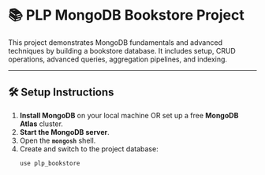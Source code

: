# 📚 PLP MongoDB Bookstore Project

This project demonstrates MongoDB fundamentals and advanced techniques by building a bookstore database. It includes setup, CRUD operations, advanced queries, aggregation pipelines, and indexing.

---

## 🛠️ Setup Instructions

1. **Install MongoDB** on your local machine OR set up a free **MongoDB Atlas** cluster.  
2. **Start the MongoDB server**.  
3. Open the **`mongosh`** shell.  
4. Create and switch to the project database:  
   ```bash
   use plp_bookstore
